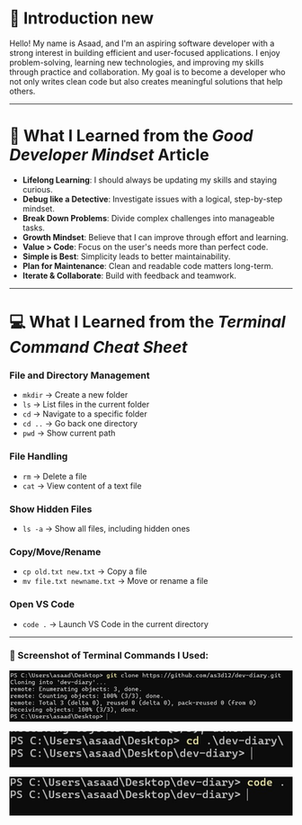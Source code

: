 
# 👋 Introduction new

Hello! My name is Asaad, and I'm an aspiring software developer with a strong interest in building efficient and user-focused applications. I enjoy problem-solving, learning new technologies, and improving my skills through practice and collaboration. My goal is to become a developer who not only writes clean code but also creates meaningful solutions that help others.

---

# 🧠 What I Learned from the *Good Developer Mindset* Article

-  **Lifelong Learning**: I should always be updating my skills and staying curious.
-  **Debug like a Detective**: Investigate issues with a logical, step-by-step mindset.
-  **Break Down Problems**: Divide complex challenges into manageable tasks.
- **Growth Mindset**: Believe that I can improve through effort and learning.
-  **Value > Code**: Focus on the user's needs more than perfect code.
-  **Simple is Best**: Simplicity leads to better maintainability.
-  **Plan for Maintenance**: Clean and readable code matters long-term.
- **Iterate & Collaborate**: Build with feedback and teamwork.

---

# 💻 What I Learned from the *Terminal Command Cheat Sheet*


###  File and Directory Management
- `mkdir` → Create a new folder  
- `ls` → List files in the current folder  
- `cd` → Navigate to a specific folder  
- `cd ..` → Go back one directory  
- `pwd` → Show current path

###  File Handling
- `rm` → Delete a file  
- `cat` → View content of a text file

###  Show Hidden Files
- `ls -a` → Show all files, including hidden ones

###  Copy/Move/Rename
- `cp old.txt new.txt` → Copy a file  
- `mv file.txt newname.txt` → Move or rename a file

###  Open VS Code
- `code .` → Launch VS Code in the current directory

---

### 📸 Screenshot of Terminal Commands I Used:

![git clone](./imges/33d10ae2-218b-4810-9058-ecad493f7f8c.jfif)

![cd](./imges/9e1c5d75-e766-4ad1-875c-bd603010c8c0.jfif)

![code .](./imges/8590a6c1-d968-41ba-be5e-8ee913b088ab.jfif)


